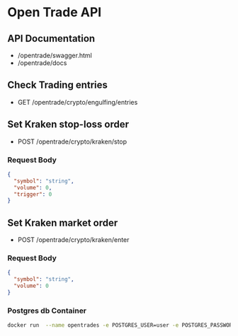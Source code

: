 # Open Trade API

## API Documentation

- /opentrade/swagger.html
- /opentrade/docs

## Check Trading entries

- GET /opentrade/crypto/engulfing/entries

## Set Kraken stop-loss order

- POST /opentrade/crypto/kraken/stop

### Request Body

```json
{
  "symbol": "string",
  "volume": 0,
  "trigger": 0
}
```
## Set Kraken market order

- POST /opentrade/crypto/kraken/enter

### Request Body

```json
{
  "symbol": "string",
  "volume": 0
}
```

### Postgres db Container

```bash
docker run  --name opentrades -e POSTGRES_USER=user -e POSTGRES_PASSWORD=password -e POSTGRES_DB=opentrades -p 5432:5432  postgres:14.4
```
